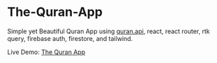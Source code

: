 # The-Quran-App

Simple yet Beautiful Quran App using [quran.api](https://quran.api-docs.io/v4/), react, react router, rtk query, firebase auth, firestore, and tailwind.

Live Demo: [The Quran App](https://the-quran-app.netlify.app/)
